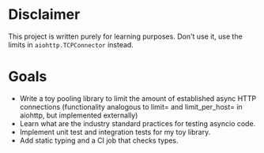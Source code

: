 # Disclaimer

This project is written purely for learning purposes.
Don't use it, use the limits in `aiohttp.TCPConnector` instead.

# Goals

* Write a toy pooling library
  to limit the amount of established async HTTP connections
  (functionality analogous to limit= and limit_per_host= in aiohttp,
   but implemented externally)
* Learn what are the industry standard practices for testing asyncio code.
* Implement unit test and integration tests for my toy library.
* Add static typing and a CI job that checks types.
